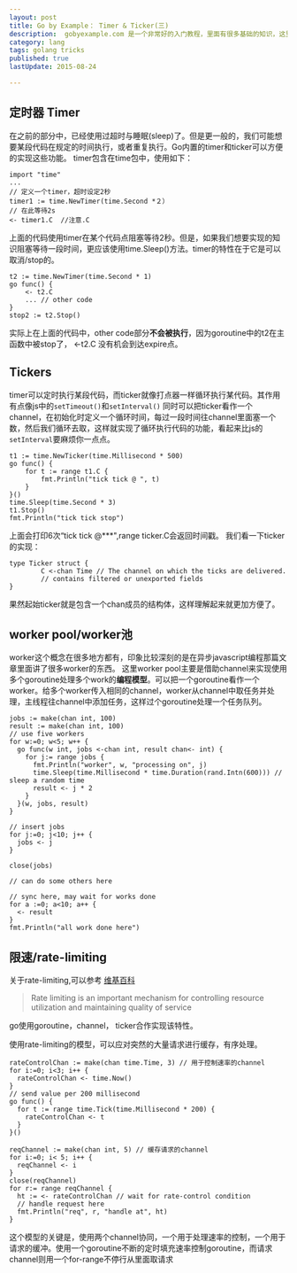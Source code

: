 ```yaml
---
layout: post
title: Go by Example： Timer & Ticker(三)
description:  gobyexample.com 是一个非常好的入门教程，里面有很多基础的知识，这里主要记录一些比较有“新意”的点。这是第三部分。这些笔记记得越来越细了，本来只打算记一些比较有新意的东西的，现在想记就记了。
category: lang
tags: golang tricks
published: true
lastUpdate: 2015-08-24

---
```


## 定时器 Timer ##
在之前的部分中，已经使用过超时与睡眠(sleep)了。但是更一般的，我们可能想要某段代码在规定的时间执行，或者重复执行。Go内置的timer和ticker可以方便的实现这些功能。
timer包含在time包中，使用如下：

```
import "time"
...
// 定义一个timer，超时设定2秒
timer1 := time.NewTimer(time.Second *２）
// 在此等待2s
<- timer1.C  //注意.C
```
上面的代码使用timer在某个代码点阻塞等待2秒。但是，如果我们想要实现的知识阻塞等待一段时间，更应该使用time.Sleep()方法。timer的特性在于它是可以取消/stop的。

```
t2 := time.NewTimer(time.Second * 1)
go func() {
	<- t2.C
	... // other code
}
stop2 := t2.Stop()
```
实际上在上面的代码中，other code部分**不会被执行**，因为goroutine中的t2在主函数中被stop了， <-t2.C 没有机会到达expire点。

## Tickers ##
timer可以定时执行某段代码，而ticker就像打点器一样循环执行某代码。其作用有点像js中的```setTimeout()```和```setInterval()```
同时可以把ticker看作一个channel，在初始化时定义一个循环时间，每过一段时间往channel里面塞一个数，然后我们循环去取，这样就实现了循环执行代码的功能，看起来比js的```setInterval```要麻烦你一点点。

```
t1 := time.NewTicker(time.Millisecond * 500)
go func() {
	for t := range t1.C {
		fmt.Println("tick tick @ ", t)
	}
}()
time.Sleep(time.Second * 3)
t1.Stop()
fmt.Println("tick tick stop")
```
上面会打印6次“tick tick @***",range ticker.C会返回时间戳。
我们看一下ticker的实现：

```
type Ticker struct {
        C <-chan Time // The channel on which the ticks are delivered.
        // contains filtered or unexported fields
}
```
果然起始ticker就是包含一个chan成员的结构体，这样理解起来就更加方便了。

## worker pool/worker池 ##
worker这个概念在很多地方都有，印象比较深刻的是在异步javascript编程那篇文章里面讲了很多worker的东西。
这里worker pool主要是借助channel来实现使用多个goroutine处理多个work的**编程模型**。可以把一个goroutine看作一个worker。给多个worker传入相同的channel，worker从channel中取任务并处理，主线程往channel中添加任务，这样过个goroutine处理一个任务队列。

```
jobs := make(chan int, 100)
result := make(chan int, 100)
// use five workers
for w:=0; w<5; w++ {
  go func(w int, jobs <-chan int, result chan<- int) {
    for j:= range jobs {
      fmt.Println("worker", w, "processing on", j)    
      time.Sleep(time.Millisecond * time.Duration(rand.Intn(600))) // sleep a random time              
      result <- j * 2
    }
  }(w, jobs, result)
}

// insert jobs
for j:=0; j<10; j++ {
  jobs <- j
}

close(jobs)

// can do some others here

// sync here, may wait for works done
for a :=0; a<10; a++ {
  <- result
}
fmt.Println("all work done here")
```

## 限速/rate-limiting ##
关于rate-limiting,可以参考 [维基百科](https://en.wikipedia.org/wiki/Rate_limiting "https://en.wikipedia.org/wiki/Rate_limiting")

> Rate limiting is an important mechanism for controlling resource utilization and maintaining quality of service

go使用goroutine，channel， ticker合作实现该特性。

使用rate-limiting的模型，可以应对突然的大量请求进行缓存，有序处理。

```
rateControlChan := make(chan time.Time, 3) // 用于控制速率的channel
for i:=0; i<3; i++ {
  rateControlChan <- time.Now()
}
// send value per 200 millisecond
go func() {
  for t := range time.Tick(time.Millisecond * 200) {
    rateControlChan <- t
  }
}()

reqChannel := make(chan int, 5) // 缓存请求的channel
for i:=0; i< 5; i++ {
  reqChannel <- i
}
close(reqChannel)
for r:= range reqChannel {
  ht := <- rateControlChan // wait for rate-control condition
  // handle request here
  fmt.Println("req", r, "handle at", ht)
}
```
这个模型的关键是，使用两个channel协同，一个用于处理速率的控制，一个用于请求的缓冲。使用一个goroutine不断的定时填充速率控制goroutine，而请求channel则用一个for-range不停行从里面取请求

